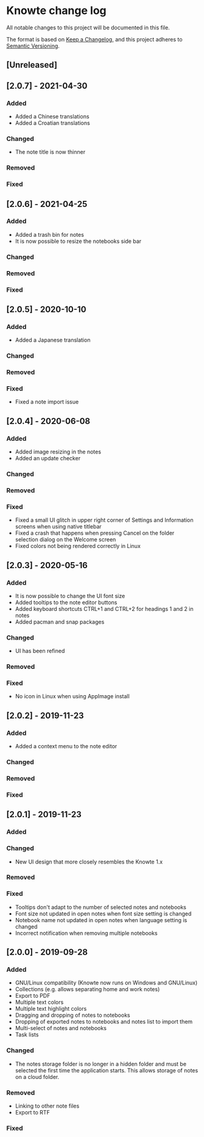 # Knowte change log

All notable changes to this project will be documented in this file.

The format is based on [Keep a Changelog](https://keepachangelog.com/en/1.0.0/),
and this project adheres to [Semantic Versioning](https://semver.org/spec/v2.0.0.html).

## [Unreleased]

## [2.0.7] - 2021-04-30

### Added

-   Added a Chinese translations
-   Added a Croatian translations

### Changed

-   The note title is now thinner

### Removed

### Fixed

## [2.0.6] - 2021-04-25

### Added

-   Added a trash bin for notes
-   It is now possible to resize the notebooks side bar

### Changed

### Removed

### Fixed

## [2.0.5] - 2020-10-10

### Added

-   Added a Japanese translation

### Changed

### Removed

### Fixed

-   Fixed a note import issue

## [2.0.4] - 2020-06-08

### Added

-   Added image resizing in the notes
-   Added an update checker

### Changed

### Removed

### Fixed

-   Fixed a small UI glitch in upper right corner of Settings and Information screens when using native titlebar
-   Fixed a crash that happens when pressing Cancel on the folder selection dialog on the Welcome screen
-   Fixed colors not being rendered correctly in Linux

## [2.0.3] - 2020-05-16

### Added

-   It is now possible to change the UI font size
-   Added tooltips to the note editor buttons
-   Added keyboard shortcuts CTRL+1 and CTRL+2 for headings 1 and 2 in notes
-   Added pacman and snap packages

### Changed

-   UI has been refined

### Removed

### Fixed

-   No icon in Linux when using AppImage install

## [2.0.2] - 2019-11-23

### Added

-   Added a context menu to the note editor

### Changed

### Removed

### Fixed

## [2.0.1] - 2019-11-23

### Added

### Changed

-   New UI design that more closely resembles the Knowte 1.x

### Removed

### Fixed

-   Tooltips don't adapt to the number of selected notes and notebooks
-   Font size not updated in open notes when font size setting is changed
-   Notebook name not updated in open notes when language setting is changed
-   Incorrect notification when removing multiple notebooks

## [2.0.0] - 2019-09-28

### Added

-   GNU/Linux compatibility (Knowte now runs on Windows and GNU/Linux)
-   Collections (e.g. allows separating home and work notes)
-   Export to PDF
-   Multiple text colors
-   Multiple text highlight colors
-   Dragging and dropping of notes to notebooks
-   Dropping of exported notes to notebooks and notes list to import them
-   Multi-select of notes and notebooks
-   Task lists

### Changed

-   The notes storage folder is no longer in a hidden folder and must be selected the first time the application starts. This allows storage of notes on a cloud folder.

### Removed

-   Linking to other note files
-   Export to RTF

### Fixed
